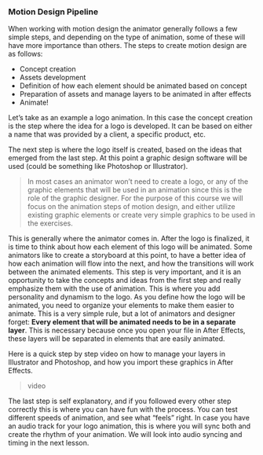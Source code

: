 ### Motion Design Pipeline

When working with motion design the animator generally follows a few simple steps, and depending on the type of animation, some of these will have more importance than others. The steps to create motion design are as follows:

+ Concept creation
+ Assets development
+ Definition of how each element should be animated based on concept
+ Preparation of assets and manage layers to be animated in after effects
+ Animate!

Let’s take as an example a logo animation. In this case the concept creation is the step where the idea for a logo is developed. It can be based on either a name that was provided by a client, a specific product, etc.

The next step is where the logo itself is created, based on the ideas that emerged from the last step. At this point a graphic design software will be used (could be something like Photoshop or Illustrator).

>In most cases an animator won’t need to create a logo, or any of the graphic elements that will be used in an animation since this is the role of the graphic designer. For the purpose of this course we will focus on the animation steps of motion design, and either utilize existing graphic elements or create very simple graphics to be used in the exercises.

This is generally where the animator comes in. After the logo is finalized, it is time to think about how each element of this logo will be animated. Some animators like to create a storyboard at this point, to have a better idea of how each animation will flow into the next, and how the transitions will work between the animated elements. This step is very important, and it is an opportunity to take the concepts and ideas from the first step and really emphasize them with the use of animation. This is where you add personality and dynamism to the logo. As you define how the logo will be animated, you need to organize your elements to make them easier to animate. This is a very simple rule, but a lot of animators and designer forget: **Every element that will be animated needs to be in a separate layer**. This is necessary because once you open your file in After Effects, these layers will be separated in elements that are easily animated.

Here is a quick step by step video on how to manage your layers in Illustrator and Photoshop, and how you import these graphics in After Effects.

>video

The last step is self explanatory, and if you followed every other step correctly this is where you can have fun with the process. You can test different speeds of animation, and see what “feels” right. In case you have an audio track for your logo animation, this is where you will sync both and create the rhythm of your animation. We will look into audio syncing and timing in the next lesson.